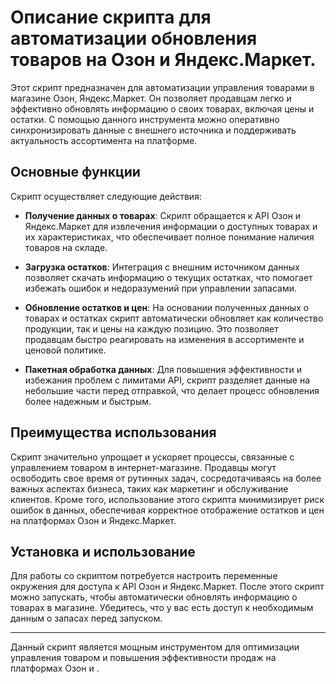 
# Описание скрипта для автоматизации обновления товаров на Озон и Яндекс.Маркет.

Этот скрипт предназначен для автоматизации управления товарами в магазине Озон, Яндекс.Маркет. Он позволяет продавцам легко и эффективно обновлять информацию о своих товарах, включая цены и остатки. С помощью данного инструмента можно оперативно синхронизировать данные с внешнего источника и поддерживать актуальность ассортимента на платформе.

## Основные функции

Скрипт осуществляет следующие действия:

- **Получение данных о товарах**: Скрипт обращается к API Озон и Яндекс.Маркет для извлечения информации о доступных товарах и их характеристиках, что обеспечивает полное понимание наличия товаров на складе.

- **Загрузка остатков**: Интеграция с внешним источником данных позволяет скачать информацию о текущих остатках, что помогает избежать ошибок и недоразумений при управлении запасами.

- **Обновление остатков и цен**: На основании полученных данных о товарах и остатках скрипт автоматически обновляет как количество продукции, так и цены на каждую позицию. Это позволяет продавцам быстро реагировать на изменения в ассортименте и ценовой политике.

- **Пакетная обработка данных**: Для повышения эффективности и избежания проблем с лимитами API, скрипт разделяет данные на небольшие части перед отправкой, что делает процесс обновления более надежным и быстрым.

## Преимущества использования

Скрипт значительно упрощает и ускоряет процессы, связанные с управлением товаром в интернет-магазине. Продавцы могут освободить свое время от рутинных задач, сосредотачиваясь на более важных аспектах бизнеса, таких как маркетинг и обслуживание клиентов. Кроме того, использование этого скрипта минимизирует риск ошибок в данных, обеспечивая корректное отображение остатков и цен на платформах Озон и Яндекс.Маркет.

## Установка и использование

Для работы со скриптом потребуется настроить переменные окружения для доступа к API Озон и Яндекс.Маркет. После этого скрипт можно запускать, чтобы автоматически обновлять информацию о товарах в магазине. Убедитесь, что у вас есть доступ к необходимым данным о запасах перед запуском.

---
Данный скрипт является мощным инструментом для оптимизации управления товаром и повышения эффективности продаж на платформах Озон и .
